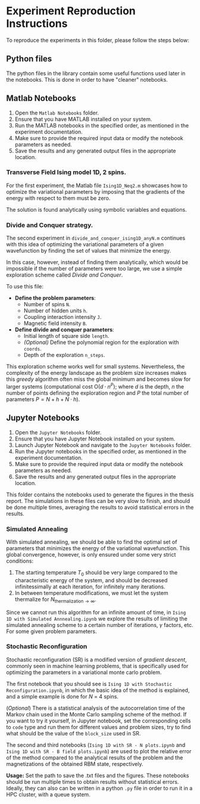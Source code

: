 # Experiment Reproduction Instructions

To reproduce the experiments in this folder, please follow the steps below:

## Python files

The python files in the library contain some useful functions used later in the
notebooks. This is done in order to have "cleaner" notebooks.

## Matlab Notebooks

1. Open the `Matlab Notebooks` folder.
2. Ensure that you have MATLAB installed on your system.
3. Run the MATLAB notebooks in the specified order, as mentioned in the experiment documentation.
4. Make sure to provide the required input data or modify the notebook parameters as needed.
5. Save the results and any generated output files in the appropriate location.

### Transverse Field Ising model 1D, 2 spins.

For the first experiment, the Matlab file `Ising1D_Neq2.m` showcases how to
optimize the variational parameters by imposing that the gradients of the energy with respect to
them must be zero.

The solution is found analytically using symbolic variables and equations.

### Divide and Conquer strategy.

The second experiment in `divide_and_conquer_ising1D_anyN.m` continues with this idea of optimizing
the variational parameters of a given wavefunction by finding the set of values that minimize the energy.

In this case, however, instead of finding them analytically, which would be impossible if the number
of parameters were too large, we use a simple exploration scheme called *Divide and Conquer*.

To use this file:
- **Define the problem parameters**:
    - Number of spins `N`.
    - Number of hidden units `h`.
    - Coupling interaction intensity `J`.
    - Magnetic field intensity `B`.
- **Define divide and conquer parameters**:
    - Initial length of square side `length`.
    - *(Optional)* Define the polynomial region for the exploration with `coords`.
    - Depth of the exploration `n_steps`.

This exploration scheme works well for small systems. Nevertheless, the complexity of the energy landscape
as the problem size increases makes this *greedy* algorithm often miss the global minimum and becomes slow
for larger systems (computational cost O($d\cdot n^P$); where $d$ is the depth, $n$ the number of points
defining the exploration region and $P$ the total number of parameters $P = N + h + N\cdot h$).

## Jupyter Notebooks

1. Open the `Jupyter Notebooks` folder.
2. Ensure that you have Jupyter Notebook installed on your system.
3. Launch Jupyter Notebook and navigate to the `Jupyter Notebooks` folder.
4. Run the Jupyter notebooks in the specified order, as mentioned in the experiment documentation.
5. Make sure to provide the required input data or modify the notebook parameters as needed.
6. Save the results and any generated output files in the appropriate location.

This folder contains the notebooks used to generate the figures in the thesis report.
The simulations in these files can be very slow to finish, and should be done multiple times, 
averaging the results to avoid statistical errors in the results.

### Simulated Annealing

With simulated annealing, we should be able to find the optimal set of parameters that minimizes the
energy of the variational wavefunction. This global convergence, however, is only ensured under some
very strict conditions:

1. The starting temperature $T_0$ should be very large compared to the characteristic energy of the system,
and should be decreased infinitessimally at each iteration, for infinitely many iterations.
2. In between temperature modifications, we must let the system thermalize for $N_{\text{thermalization}\to\infty}$.

Since we cannot run this algorithm for an infinite amount of time, in `Ising 1D with Simulated Annnealing.ipynb`
we explore the results of limiting the simulated annealing scheme to a certain number of iterations,
$\gamma$ factors, etc. For some given problem parameters.

### Stochastic Reconfiguration

Stochastic reconfiguration (SR) is a modified version of *gradient descent*, commonly seen in machine learning
problems, that is specifically used for optimizing the parameters in a variational monte carlo problem.

The first notebook that you should see is `Ising 1D with Stochastic Reconfiguration.ipynb`, in which the
basic idea of the method is explained, and a simple example is done for $N$ = 4 spins. 

(*Optional*) There is a statistical analysis of the autocorrelation time of the Markov chain used in the
Monte Carlo sampling scheme of the method. If you want to try it yourself, in Jupyter notebook, set the
corresponding cells to `code` type and run them for different values and problem sizes, try to find what
should be the value of the `block_size` used in SR.

The second and third notebooks (`Ising 1D with SR - N plots.ipynb` and `Ising 1D with SR - B field plots.ipynb`) 
are used to plot the relative error of the method compared to the analytical results
of the problem and the magnetizations of the obtained RBM state, respectively.

**Usage:** Set the path to save the .txt files and the figures. These notebooks should be run multiple times
to obtain results without statistical errors. Ideally, they can also can be written in a python `.py` file
in order to run it in a HPC cluster, with a queue system.